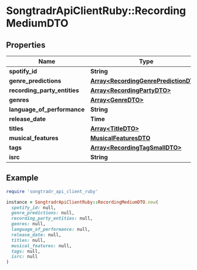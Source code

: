 # SongtradrApiClientRuby::RecordingMediumDTO

## Properties

| Name | Type | Description | Notes |
| ---- | ---- | ----------- | ----- |
| **spotify_id** | **String** |  | [optional] |
| **genre_predictions** | [**Array&lt;RecordingGenrePredictionDTO&gt;**](RecordingGenrePredictionDTO.md) |  | [optional] |
| **recording_party_entities** | [**Array&lt;RecordingPartyDTO&gt;**](RecordingPartyDTO.md) |  | [optional] |
| **genres** | [**Array&lt;GenreDTO&gt;**](GenreDTO.md) |  | [optional] |
| **language_of_performance** | **String** |  | [optional] |
| **release_date** | **Time** |  | [optional] |
| **titles** | [**Array&lt;TitleDTO&gt;**](TitleDTO.md) |  | [optional] |
| **musical_features** | [**MusicalFeaturesDTO**](MusicalFeaturesDTO.md) |  | [optional] |
| **tags** | [**Array&lt;RecordingTagSmallDTO&gt;**](RecordingTagSmallDTO.md) |  | [optional] |
| **isrc** | **String** |  |  |

## Example

```ruby
require 'songtradr_api_client_ruby'

instance = SongtradrApiClientRuby::RecordingMediumDTO.new(
  spotify_id: null,
  genre_predictions: null,
  recording_party_entities: null,
  genres: null,
  language_of_performance: null,
  release_date: null,
  titles: null,
  musical_features: null,
  tags: null,
  isrc: null
)
```

